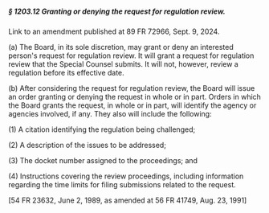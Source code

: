 ##### § 1203.12 Granting or denying the request for regulation review. #####

Link to an amendment published at 89 FR 72966, Sept. 9, 2024.

(a) The Board, in its sole discretion, may grant or deny an interested person's request for regulation review. It will grant a request for regulation review that the Special Counsel submits. It will not, however, review a regulation before its effective date.

(b) After considering the request for regulation review, the Board will issue an order granting or denying the request in whole or in part. Orders in which the Board grants the request, in whole or in part, will identify the agency or agencies involved, if any. They also will include the following:

(1) A citation identifying the regulation being challenged;

(2) A description of the issues to be addressed;

(3) The docket number assigned to the proceedings; and

(4) Instructions covering the review proceedings, including information regarding the time limits for filing submissions related to the request.

[54 FR 23632, June 2, 1989, as amended at 56 FR 41749, Aug. 23, 1991]